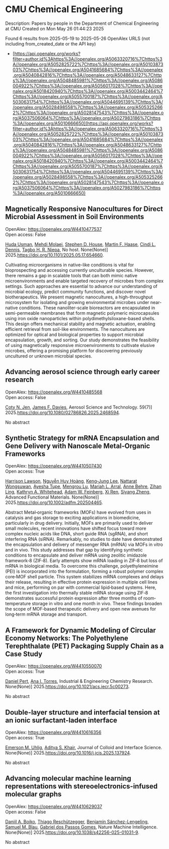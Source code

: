 # CMU Chemical Engineering
Description: Papers by people in the Department of Chemical Engineering at CMU
Created on Mon May 26 01:44:23 2025

Found 6 results from 2025-05-19 to 2025-05-26
OpenAlex URLS (not including from_created_date or the API key)
- [https://api.openalex.org/works?filter=author.id%3Ahttps%3A//openalex.org/A5063320716%7Chttps%3A//openalex.org/A5052825722%7Chttps%3A//openalex.org/A5010387303%7Chttps%3A//openalex.org/A5041685684%7Chttps%3A//openalex.org/A5040842816%7Chttps%3A//openalex.org/A5048633127%7Chttps%3A//openalex.org/A5048485981%7Chttps%3A//openalex.org/A5086004922%7Chttps%3A//openalex.org/A5056017028%7Chttps%3A//openalex.org/A5018420940%7Chttps%3A//openalex.org/A5003442464%7Chttps%3A//openalex.org/A5055700187%7Chttps%3A//openalex.org/A5030631754%7Chttps%3A//openalex.org/A5044695139%7Chttps%3A//openalex.org/A5028498558%7Chttps%3A//openalex.org/A5053252662%7Chttps%3A//openalex.org/A5028147543%7Chttps%3A//openalex.org/A5037506064%7Chttps%3A//openalex.org/A5027983186%7Chttps%3A//openalex.org/A5010666650](https://api.openalex.org/works?filter=author.id%3Ahttps%3A//openalex.org/A5063320716%7Chttps%3A//openalex.org/A5052825722%7Chttps%3A//openalex.org/A5010387303%7Chttps%3A//openalex.org/A5041685684%7Chttps%3A//openalex.org/A5040842816%7Chttps%3A//openalex.org/A5048633127%7Chttps%3A//openalex.org/A5048485981%7Chttps%3A//openalex.org/A5086004922%7Chttps%3A//openalex.org/A5056017028%7Chttps%3A//openalex.org/A5018420940%7Chttps%3A//openalex.org/A5003442464%7Chttps%3A//openalex.org/A5055700187%7Chttps%3A//openalex.org/A5030631754%7Chttps%3A//openalex.org/A5044695139%7Chttps%3A//openalex.org/A5028498558%7Chttps%3A//openalex.org/A5053252662%7Chttps%3A//openalex.org/A5028147543%7Chttps%3A//openalex.org/A5037506064%7Chttps%3A//openalex.org/A5027983186%7Chttps%3A//openalex.org/A5010666650)

## Magnetically Responsive Nanocultures for Direct Microbial Assessment in Soil Environments   

OpenAlex: https://openalex.org/W4410477537    
Open access: False
    
[Huda Usman](https://openalex.org/A5006410485), [Mehdi Molaei](https://openalex.org/A5080442414), [Stephen D. House](https://openalex.org/A5073414050), [Martin F. Haase](https://openalex.org/A5082397792), [Cindi L. Dennis](https://openalex.org/A5089222578), [Tagbo H. R. Niepa](https://openalex.org/A5044695139), No host. None(None)] 2025.https://doi.org/10.1101/2025.05.17.654660.
    
Cultivating microorganisms in native-like conditions is vital for bioprospecting and accessing currently unculturable species. However, there remains a gap in scalable tools that can both mimic native microenvironments and enable targeted recovery of microbes from complex settings. Such approaches are essential to advance our understanding of microbial ecology, predict community functions, and discover novel biotherapeutics. We present magnetic nanocultures, a high-throughput microsystem for isolating and growing environmental microbes under near-native conditions. These nanoliter-scale bioreactors are encapsulated in semi-permeable membranes that form magnetic polymeric microcapsules using iron oxide nanoparticles within polydimethylsiloxane-based shells. This design offers mechanical stability and magnetic actuation, enabling efficient retrieval from soil-like environments. The nanocultures are optimized for optical and biological properties to support microbial encapsulation, growth, and sorting. Our study demonstrates the feasibility of using magnetically responsive microenvironments to cultivate elusive microbes, offering a promising platform for discovering previously uncultured or unknown microbial species.    

    

## Advancing aerosol science through early career research   

OpenAlex: https://openalex.org/W4410485568    
Open access: False
    
[Coty N. Jen](https://openalex.org/A5055700187), [James F. Davies](https://openalex.org/A5067019268), Aerosol Science and Technology. 59(7)] 2025.https://doi.org/10.1080/02786826.2025.2468594.
    
No abstract    

    

## Synthetic Strategy for mRNA Encapsulation and Gene Delivery with Nanoscale Metal‐Organic Frameworks   

OpenAlex: https://openalex.org/W4410507430    
Open access: True
    
[Harrison Lawson](https://openalex.org/A5012514972), [Nguyễn Huy Hoàng](https://openalex.org/A5100729447), [Keng‐Jung Lee](https://openalex.org/A5026347472), [Nattarat Wongsuwan](https://openalex.org/A5050359036), [Ayesha Tupe](https://openalex.org/A5095379199), [Mengrou Lu](https://openalex.org/A5110813392), [Mariah L. Arral](https://openalex.org/A5049474410), [Anne Behre](https://openalex.org/A5085559862), [Zihan Ling](https://openalex.org/A5051529193), [Kathryn A. Whitehead](https://openalex.org/A5010666650), [Adam W. Feinberg](https://openalex.org/A5086659893), [Xi Ren](https://openalex.org/A5101438045), [Siyang Zheng](https://openalex.org/A5086903169), Advanced Functional Materials. None(None)] 2025.https://doi.org/10.1002/adfm.202504465.
    
Abstract Metal‐organic frameworks (MOFs) have evolved from uses in catalysis and gas storage to exciting applications in biomedicine, particularly in drug delivery. Initially, MOFs are primarily used to deliver small molecules, recent innovations have shifted focus toward more complex nucleic acids like DNA, short guide RNA (sgRNA), and short interfering RNA (siRNA). Remarkably, no studies to date have demonstrated the encapsulation and delivery of messenger RNA (mRNA) via MOFs in vitro and in vivo. This study addresses that gap by identifying synthetic conditions to encapsulate and deliver mRNA using zeolitic imidazole framework‐8 (ZIF‐8). Early attempts show mRNA loading in ZIF‐8 but loss of mRNA in biological media. To overcome this challenge, polyethyleneimine (PEI) is incorporated into the formulation, forming a robust polymer complex core‐MOF shell particle. This system stabilizes mRNA complexes and delays their release, resulting in effective protein expression in multiple cell lines and mice, performing on par with commercial lipid‐based systems. Here, the first investigation into thermally stable mRNA storage using ZIF‐8 demonstrates successful protein expression after three months of room‐temperature storage in vitro and one month in vivo. These findings broaden the scope of MOF‐based therapeutic delivery and open new avenues for long‐term mRNA storage and transport.    

    

## A Framework for Dynamic Modeling of Circular Economy Networks: The Polyethylene Terephthalate (PET) Packaging Supply Chain as a Case Study   

OpenAlex: https://openalex.org/W4410550070    
Open access: True
    
[Daniel Pert](https://openalex.org/A5030326616), [Ana I. Torres](https://openalex.org/A5027983186), Industrial & Engineering Chemistry Research. None(None)] 2025.https://doi.org/10.1021/acs.iecr.5c00273.
    
No abstract    

    

## Double-layer structure and interfacial tension at an ionic surfactant-laden interface   

OpenAlex: https://openalex.org/W4410616356    
Open access: True
    
[Emerson M. Uhlig](https://openalex.org/A5117642869), [Aditya S. Khair](https://openalex.org/A5018420940), Journal of Colloid and Interface Science. None(None)] 2025.https://doi.org/10.1016/j.jcis.2025.137924.
    
No abstract    

    

## Advancing molecular machine learning representations with stereoelectronics-infused molecular graphs   

OpenAlex: https://openalex.org/W4410629037    
Open access: False
    
[Daniil A. Boiko](https://openalex.org/A5065327102), [Thiago Reschützegger](https://openalex.org/A5081625865), [Benjamín Sánchez-Lengeling](https://openalex.org/A5065990295), [Samuel M. Blau](https://openalex.org/A5031012398), [Gabriel dos Passos Gomes](https://openalex.org/A5048633127), Nature Machine Intelligence. None(None)] 2025.https://doi.org/10.1038/s42256-025-01031-9.
    
No abstract    

    
